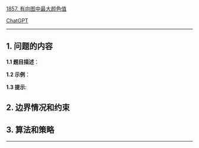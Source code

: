[1857. 有向图中最大颜色值](https://leetcode.cn/problems/largest-color-value-in-a-directed-graph)

[ChatGPT](chat.openai.com)

---

## 1. 问题的内容
**1.1 题目描述**：

**1.2 示例**：

**1.3 提示**:

## 2. 边界情况和约束


## 3. 算法和策略

---

